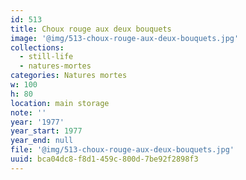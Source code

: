 ```yaml
---
id: 513
title: Choux rouge aux deux bouquets
image: '@img/513-choux-rouge-aux-deux-bouquets.jpg'
collections:
  - still-life
  - natures-mortes
categories: Natures mortes
w: 100
h: 80
location: main storage
note: ''
year: '1977'
year_start: 1977
year_end: null
file: '@img/513-choux-rouge-aux-deux-bouquets.jpg'
uuid: bca04dc8-f8d1-459c-800d-7be92f2898f3
---
```


